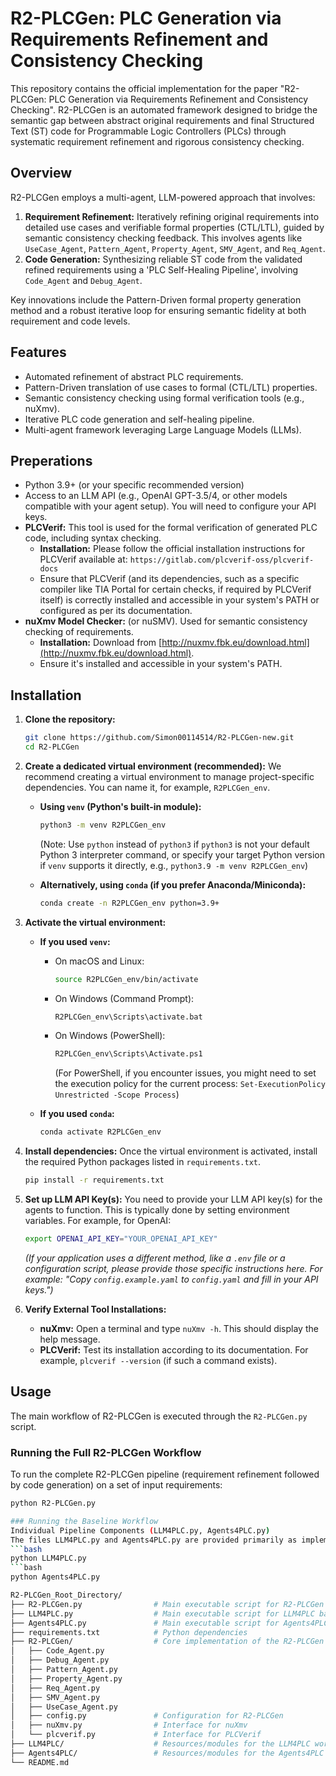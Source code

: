 # R2-PLCGen: PLC Generation via Requirements Refinement and Consistency Checking

This repository contains the official implementation for the paper "R2-PLCGen: PLC Generation via Requirements Refinement and Consistency Checking". R2-PLCGen is an automated framework designed to bridge the semantic gap between abstract original requirements and final Structured Text (ST) code for Programmable Logic Controllers (PLCs) through systematic requirement refinement and rigorous consistency checking.

## Overview

R2-PLCGen employs a multi-agent, LLM-powered approach that involves:

1.  **Requirement Refinement:** Iteratively refining original requirements into detailed use cases and verifiable formal properties (CTL/LTL), guided by semantic consistency checking feedback. This involves agents like `UseCase_Agent`, `Pattern_Agent`, `Property_Agent`, `SMV_Agent`, and `Req_Agent`.
2.  **Code Generation:** Synthesizing reliable ST code from the validated refined requirements using a 'PLC Self-Healing Pipeline', involving `Code_Agent` and `Debug_Agent`.

Key innovations include the Pattern-Driven formal property generation method and a robust iterative loop for ensuring semantic fidelity at both requirement and code levels.

## Features

*   Automated refinement of abstract PLC requirements.
*   Pattern-Driven translation of use cases to formal (CTL/LTL) properties.
*   Semantic consistency checking using formal verification tools (e.g., nuXmv).
*   Iterative PLC code generation and self-healing pipeline.
*   Multi-agent framework leveraging Large Language Models (LLMs).

## Preperations

*   Python 3.9+ (or your specific recommended version)
*   Access to an LLM API (e.g., OpenAI GPT-3.5/4, or other models compatible with your agent setup). You will need to configure your API keys.
*   **PLCVerif:** This tool is used for the formal verification of generated PLC code, including syntax checking.
    *   **Installation:** Please follow the official installation instructions for PLCVerif available at: `https://gitlab.com/plcverif-oss/plcverif-docs`
    *   Ensure that PLCVerif (and its dependencies, such as a specific compiler like TIA Portal for certain checks, if required by PLCVerif itself) is correctly installed and accessible in your system's PATH or configured as per its documentation.
*   **nuXmv Model Checker:** (or nuSMV). Used for semantic consistency checking of requirements.
    *   **Installation:** Download from [http://nuxmv.fbk.eu/download.html](http://nuxmv.fbk.eu/download.html).
    *   Ensure it's installed and accessible in your system's PATH.

## Installation

1. **Clone the repository:**

   ```bash
   git clone https://github.com/Simon00114514/R2-PLCGen-new.git
   cd R2-PLCGen
   ```

2. **Create a dedicated virtual environment (recommended):**
   We recommend creating a virtual environment to manage project-specific dependencies. You can name it, for example, `R2PLCGen_env`.

   * **Using `venv` (Python's built-in module):**

     ```bash
     python3 -m venv R2PLCGen_env 
     ```

     (Note: Use `python` instead of `python3` if `python3` is not your default Python 3 interpreter command, or specify your target Python version if `venv` supports it directly, e.g., `python3.9 -m venv R2PLCGen_env`)

   * **Alternatively, using `conda` (if you prefer Anaconda/Miniconda):**

     ```bash
     conda create -n R2PLCGen_env python=3.9+  
     ```

3. **Activate the virtual environment:**

   * **If you used `venv`:**

     * On macOS and Linux:

       ```bash
       source R2PLCGen_env/bin/activate
       ```

     * On Windows (Command Prompt):

       ```bash
       R2PLCGen_env\Scripts\activate.bat
       ```

     * On Windows (PowerShell):

       ```bash
       R2PLCGen_env\Scripts\Activate.ps1
       ```

       (For PowerShell, if you encounter issues, you might need to set the execution policy for the current process: `Set-ExecutionPolicy Unrestricted -Scope Process`)

   * **If you used `conda`:**

     ```bash
     conda activate R2PLCGen_env
     ```

4. **Install dependencies:**
   Once the virtual environment is activated, install the required Python packages listed in `requirements.txt`.

   ```bash
   pip install -r requirements.txt
   ```

5. **Set up LLM API Key(s):**
   You need to provide your LLM API key(s) for the agents to function. This is typically done by setting environment variables. For example, for OpenAI:

   ```bash
   export OPENAI_API_KEY="YOUR_OPENAI_API_KEY"
   ```

   *(If your application uses a different method, like a `.env` file or a configuration script, please provide those specific instructions here. For example: "Copy `config.example.yaml` to `config.yaml` and fill in your API keys.")*

6. **Verify External Tool Installations:**

   *   **nuXmv:** Open a terminal and type `nuXmv -h`. This should display the help message.
   *   **PLCVerif:** Test its installation according to its documentation. For example, `plcverif --version` (if such a command exists).

## Usage

The main workflow of R2-PLCGen is executed through the `R2-PLCGen.py` script.

### Running the Full R2-PLCGen Workflow

To run the complete R2-PLCGen pipeline (requirement refinement followed by code generation) on a set of input requirements:

```bash
python R2-PLCGen.py 

### Running the Baseline Workflow
Individual Pipeline Components (LLM4PLC.py, Agents4PLC.py)
The files LLM4PLC.py and Agents4PLC.py are provided primarily as implementations of baseline methods for comparison, as discussed in the paper. They may have their own specific command-line arguments and operational modes.
```bash
python LLM4PLC.py
```bash
python Agents4PLC.py

```
```bash
R2-PLCGen_Root_Directory/
├── R2-PLCGen.py                # Main executable script for R2-PLCGen workflow
├── LLM4PLC.py                  # Main executable script for LLM4PLC baseline
├── Agents4PLC.py               # Main executable script for Agents4PLC baseline
├── requirements.txt            # Python dependencies
├── R2-PLCGen/                  # Core implementation of the R2-PLCGen workflow
│   ├── Code_Agent.py
│   ├── Debug_Agent.py
│   ├── Pattern_Agent.py
│   ├── Property_Agent.py
│   ├── Req_Agent.py
│   ├── SMV_Agent.py
│   ├── UseCase_Agent.py
│   ├── config.py               # Configuration for R2-PLCGen
│   ├── nuXmv.py                # Interface for nuXmv
│   └── plcverif.py             # Interface for PLCVerif
├── LLM4PLC/                    # Resources/modules for the LLM4PLC workflow
├── Agents4PLC/                 # Resources/modules for the Agents4PLC workflow
└── README.md
```
